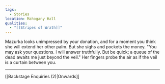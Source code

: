 ```yaml
---
tags:
  - Stories
location: Mahogany Hall
qualities:
  - "[[Stripes of Wrath]]"
---
```

Mazurka looks unimpressed by your donation, and for a moment you think she will extend her other palm. But she sighs and pockets the money. "You may ask your questions. I will answer truthfully. But be quick; a queue of the dead awaits me just beyond the veil." Her fingers probe the air as if the veil is a curtain between you.

---

[[Backstage Enquiries (2)|Onwards]]